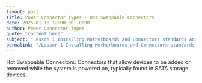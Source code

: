 ```yaml
---
layout: post
title: Power Connector Types - Hot Swappable Connectors
date: 2025-01-10 12:00:00 -0000
author: Power Connector Types
quote: "content here"
subject: "Lesson 1 Installing Motherboards and Connectors standards and specifications"
permalink: "/Lesson 1 Installing Motherboards and Connectors standards and specifications/Power Connector Types/Power Connector Types - Hot Swappable Connectors"
---
```


Hot Swappable Connectors: Connectors that allow devices to be added or removed while the system is powered on, typically found in SATA storage devices.
